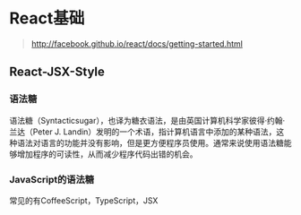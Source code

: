 # React基础

> http://facebook.github.io/react/docs/getting-started.html

## React-JSX-Style

### 语法糖

语法糖（Syntacticsugar），也译为糖衣语法，是由英国计算机科学家彼得·约翰·兰达（Peter J. Landin）发明的一个术语，指计算机语言中添加的某种语法，这种语法对语言的功能并没有影响，但是更方便程序员使用。通常来说使用语法糖能够增加程序的可读性，从而减少程序代码出错的机会。

### JavaScript的语法糖

常见的有CoffeeScript，TypeScript，JSX

### 
